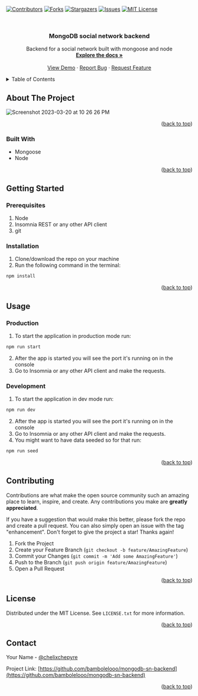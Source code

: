 <!-- PROJECT SHIELDS -->
[![Contributors][contributors-shield]][contributors-url]
[![Forks][forks-shield]][forks-url]
[![Stargazers][stars-shield]][stars-url]
[![Issues][issues-shield]][issues-url]
[![MIT License][license-shield]][license-url]



<!-- PROJECT LOGO -->
<br />
<div align="center">

<h3 align="center">MongoDB social network backend</h3>

  <p align="center">
    Backend for a social network built with mongoose and node
    <br />
    <a href="https://github.com/bambolelooo/mongodb-sn-backend"><strong>Explore the docs »</strong></a>
    <br />
    <br />
    <a href="https://github.com/bambolelooo/mongodb-sn-backend">View Demo</a>
    ·
    <a href="https://github.com/bambolelooo/mongodb-sn-backend/issues">Report Bug</a>
    ·
    <a href="https://github.com/bambolelooo/mongodb-sn-backend/issues">Request Feature</a>
  </p>
</div>



<!-- TABLE OF CONTENTS -->
<details>
  <summary>Table of Contents</summary>
  <ol>
    <li>
      <a href="#about-the-project">About The Project</a>
      <ul>
        <li><a href="#built-with">Built With</a></li>
      </ul>
    </li>
    <li>
      <a href="#getting-started">Getting Started</a>
      <ul>
        <li><a href="#prerequisites">Prerequisites</a></li>
        <li><a href="#installation">Installation</a></li>
      </ul>
    </li>
    <li><a href="#usage">Usage</a></li>
    <li><a href="#contributing">Contributing</a></li>
    <li><a href="#license">License</a></li>
    <li><a href="#contact">Contact</a></li>
  </ol>
</details>



<!-- ABOUT THE PROJECT -->
## About The Project
![Screenshot 2023-03-20 at 10 26 26 PM](https://user-images.githubusercontent.com/63548697/226504925-8ae4e1c0-c122-48b2-b7f3-6537f7fb9c8f.png)
<p align="right">(<a href="#readme-top">back to top</a>)</p>



### Built With

* Mongoose
* Node

<p align="right">(<a href="#readme-top">back to top</a>)</p>



<!-- GETTING STARTED -->
## Getting Started

### Prerequisites

1. Node
2. Insomnia REST or any other API client
3. git

### Installation

1. Clone/download the repo on your machine
2. Run the following command in the terminal:
  ```sh
  npm install
  ```

<p align="right">(<a href="#readme-top">back to top</a>)</p>



<!-- USAGE EXAMPLES -->
## Usage

### Production
1. To start the application in production mode run:
  ```sh
  npm run start
  ```
2. After the app is started you will see the port it's running on in the console
3. Go to Insomnia or any other API client and make the requests.

### Development

1. To start the application in dev mode run:
  ```sh
  npm run dev
  ```
2. After the app is started you will see the port it's running on in the console
3. Go to Insomnia or any other API client and make the requests.
4. You might want to have data seeded so for that run: 
  ```sh
  npm run seed
  ```

<p align="right">(<a href="#readme-top">back to top</a>)</p>



<!-- CONTRIBUTING -->
## Contributing

Contributions are what make the open source community such an amazing place to learn, inspire, and create. Any contributions you make are **greatly appreciated**.

If you have a suggestion that would make this better, please fork the repo and create a pull request. You can also simply open an issue with the tag "enhancement".
Don't forget to give the project a star! Thanks again!

1. Fork the Project
2. Create your Feature Branch (`git checkout -b feature/AmazingFeature`)
3. Commit your Changes (`git commit -m 'Add some AmazingFeature'`)
4. Push to the Branch (`git push origin feature/AmazingFeature`)
5. Open a Pull Request

<p align="right">(<a href="#readme-top">back to top</a>)</p>



<!-- LICENSE -->
## License

Distributed under the MIT License. See `LICENSE.txt` for more information.

<p align="right">(<a href="#readme-top">back to top</a>)</p>



<!-- CONTACT -->
## Contact

Your Name - [@chelixchepyre](https://twitter.com/chelixchepyre)

Project Link: [https://github.com/bambolelooo/mongodb-sn-backend](https://github.com/bambolelooo/mongodb-sn-backend)

<p align="right">(<a href="#readme-top">back to top</a>)</p>



<!-- MARKDOWN LINKS & IMAGES -->
<!-- https://www.markdownguide.org/basic-syntax/#reference-style-links -->
[contributors-shield]: https://img.shields.io/github/contributors/bambolelooo/mongodb-sn-backend.svg?style=for-the-badge
[contributors-url]: https://github.com/bambolelooo/mongodb-sn-backend/graphs/contributors
[forks-shield]: https://img.shields.io/github/forks/bambolelooo/mongodb-sn-backend.svg?style=for-the-badge
[forks-url]: https://github.com/bambolelooo/mongodb-sn-backend/network/members
[stars-shield]: https://img.shields.io/github/stars/bambolelooo/mongodb-sn-backend.svg?style=for-the-badge
[stars-url]: https://github.com/bambolelooo/mongodb-sn-backend/stargazers
[issues-shield]: https://img.shields.io/github/issues/bambolelooo/mongodb-sn-backend.svg?style=for-the-badge
[issues-url]: https://github.com/bambolelooo/mongodb-sn-backend/issues
[license-shield]: https://img.shields.io/github/license/bambolelooo/mongodb-sn-backend.svg?style=for-the-badge
[license-url]: https://github.com/bambolelooo/mongodb-sn-backend/blob/master/LICENSE.txt
